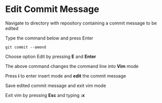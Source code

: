 # Edit Commit Message

Navigate to directory with repository containing a commit message to be edited

Type the command below and press Enter

```git
git commit --amend
```

Choose option Edit by pressing **E** and **Enter**

The above command changes the command line into **Vim** mode

Press **i** to enter insert mode and **edit** the commit message

Save edited commit message and exit vim mode

Exit vim by pressing **Esc** and typing **:x**

